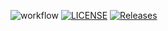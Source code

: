 ![workflow](https://github.com/<UserName>/<RepositoryName>/actions/workflows/main.yml/badge.svg)
[![LICENSE](https://img.shields.io/github/license/snadyfr/sem.svg?style=flat-square)](https://github.com/snadyfr/coursework/main/LICENSE)
[![Releases](https://img.shields.io/github/release/snadyfr/sem/all.svg?style=flat-square)](https://github.com/snadyfr/sem/releases)